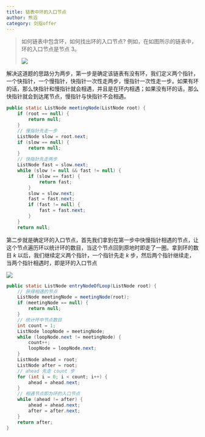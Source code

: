 ```yaml
---
title: 链表中环的入口节点
author: 熊滔
category: 剑指offer
---
```


> 如何链表中包含环，如何找出环的入口节点? 例如，在如图所示的链表中，环的入口节点是节点 $3$。
>
> <img src="https://gitee.com/lastknightcoder/blogimage/raw/master/202006161919.svg"/>

解决这道题的思路分为两步，第一步是确定该链表有没有环，我们定义两个指针，一个快指针，一个慢指针，快指针一次性走两步，慢指针一次性走一步。如果有环的话，那么快指针和慢指针就会相遇，并且是在环内相遇；如果没有环的话，那么快指针就会到达尾节点，慢指针与快指针不会相遇。

```java
public static ListNode meetingNode(ListNode root) {
    if (root == null) {
        return null;
    }
    // 慢指针先走一步
    ListNode slow = root.next;
    if (slow == null) {
        return null;
    } 
    // 快指针先走两步
    ListNode fast = slow.next;
    while (slow != null && fast != null) {
        if (slow == fast) {
            return fast;
        }
        slow = slow.next;
        fast = fast.next;
        if (fast != null) {
            fast = fast.next;
        }
    }
    return null;
```

第二步就是确定环的入口节点，首先我们拿到在第一步中快慢指针相遇的节点，让这个节点遍历环以统计环的数目，当这个节点回到原地时即走了一圈。拿到环的数目 $k$ 以后，我们继续定义两个指针，一个指针先走 $k$ 步，然后两个指针继续走，当两个指针相遇时，即是环的入口节点

<img src="https://gitee.com/lastknightcoder/blogimage/raw/master/202006161937.svg"/>

```java
public static ListNode entryNodeOfLoop(ListNode root) {
    // 获得相遇的节点
    ListNode meetingNode = meetingNode(root);
    if (meetingNode == null) {
        return null;
    }
    // 统计环中节点数目
    int count = 1;
    ListNode loopNode = meetingNode;
    while (loopNode.next != meetingNode) {
        count++;
        loopNode = loopNode.next;
    }
    ListNode ahead = root;
    ListNode after = root;
    // ahead 先走 count 步
    for (int i = 0; i < count; i++) {
        ahead = ahead.next;
    }
    // 相遇节点即为环的入口节点
    while (ahead != after) {
        ahead = ahead.next;
        after = after.next;
    }
    return after;
}
```

<Disqus />